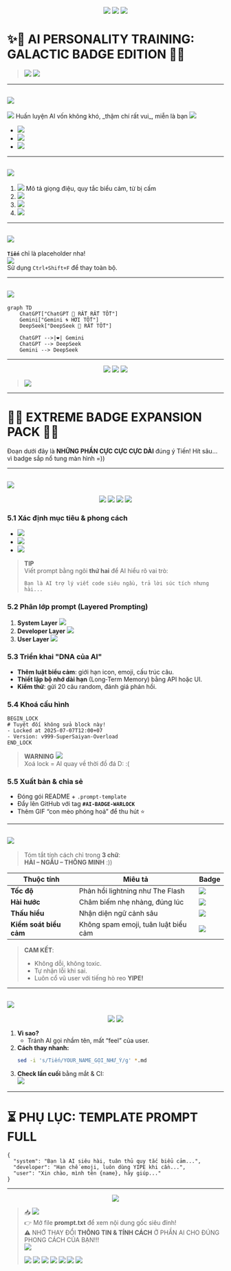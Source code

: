 
<p align="center">
  <img src="https://img.shields.io/badge/AI-TRAINING-ULTRA--CUSTOM-purple?style=for-the-badge&logo=github&logoColor=white" />
  <img src="https://img.shields.io/badge/Prompt%20Master-🔥_LEVEL_999-brightgreen?style=for-the-badge&logo=marketo" />
  <img src="https://img.shields.io/badge/Badge_Overload-WARNING-red?style=for-the-badge&logo=ghost" />
</p>

# ✨🚀 AI PERSONALITY TRAINING: GALACTIC BADGE EDITION 🚀✨

> <img src="https://img.shields.io/badge/TIP-Replace_Tiến_With_Your_Name-yellow?style=flat-square&logo=readme" />  
> <img src="https://img.shields.io/badge/PRO-Tip-Badge_Every_Line-blue?style=flat-square&logo=rocket" />  

---

## <img src="https://img.shields.io/badge/Step_1-GIỚI_THIỆU-informational?style=flat-square&logo=launchpad" />  
<img src="https://img.shields.io/badge/Mục_tiêu-Tạo_AI_hài_hước-blue?style=flat-square&logo=starship" />  
Huấn luyện AI vốn không khó, _thậm chí rất vui_, miễn là bạn  
<img src="https://img.shields.io/badge/Feeding-AI_with_Right_Prompts-critical?style=flat-square&logo=githubactions" />  

- <img src="https://img.shields.io/badge/GOAL-Tính_cách_hài_hước-green?style=flat-square&logo=gravatar" />  
- <img src="https://img.shields.io/badge/Toolset-ChatGPT_Gemini_DeepSeek-blueviolet?style=flat-square&logo=tools" />  
- <img src="https://img.shields.io/badge/Hack-Use_Shield.io_everywhere-orange?style=flat-square&logo=shieldsdotio" />

---

## <img src="https://img.shields.io/badge/Step_2-HƯỚNG_DẪN_CUSTOM_AI-brightgreen?style=flat-square&logo=notion" />  

1. <img src="https://img.shields.io/badge/Write-Prompt_Có_Tính_Cách-important?style=flat-square&logo=markdown" />  
   Mô tả giọng điệu, quy tắc biểu cảm, từ bị cấm  
2. <img src="https://img.shields.io/badge/Add-Task_Specific_Rules-success?style=flat-square&logo=codecov" />  
3. <img src="https://img.shields.io/badge/Check-Response_Quality-blue?style=flat-square&logo=vercel" />  
4. <img src="https://img.shields.io/badge/Lock_System_Message-✅-success?style=flat-square&logo=matrix" />

---

## <img src="https://img.shields.io/badge/Step_3-TÊN_TÙY_BIẾN-critical?style=flat-square&logo=namecheap" />  

**`Tiến`** chỉ là placeholder nha!  
<img src="https://img.shields.io/badge/Lưu_ý-Thay_Tiến_Bằng_Tên_Của_Bạn-yellow?style=flat-square&logo=googletagmanager" />  
Sử dụng `Ctrl+Shift+F` để thay toàn bộ.

---

## <img src="https://img.shields.io/badge/Step_4-CÁC_AI_HỖ_TRỢ-blue?style=flat-square&logo=brain" />

```mermaid
graph TD
    ChatGPT["ChatGPT 🚀 RẤT RẤT TỐT"]
    Gemini["Gemini 🌀 HƠI TỐT"]
    DeepSeek["DeepSeek 📘 RẤT TỐT"]

    ChatGPT -->|❤️| Gemini
    ChatGPT --> DeepSeek
    Gemini --> DeepSeek
```

---

<p align="center">
  <img src="https://img.shields.io/badge/AI_Status-READY_TO_CHAT-brightgreen?style=for-the-badge&logo=openai" />
  <img src="https://img.shields.io/badge/Style-Funny_&_Custom-orange?style=for-the-badge&logo=comedycentral" />
  <img src="https://img.shields.io/badge/Prompt_Ready-YES-informational?style=for-the-badge&logo=hackclub" />
</p>

> <img src="https://img.shields.io/badge/FINAL-Welcome_to_Your_Own_AI-lightgrey?style=flat-square&logo=sparkles" />

---

# 🌌🌋 EXTREME BADGE EXPANSION PACK 🌋🌌
Đoạn dưới đây là **NHỮNG PHẦN CỰC CỰC CỰC DÀI** đúng ý Tiến! Hít sâu… vì badge sắp nổ tung màn hình =))

---

## <img src="https://img.shields.io/badge/STEP_5-HƯỚNG_DẪN_CUST0M_AI_FULL_STACK-ff69b4?style=flat-square&logo=opsgenie" />

<p align="center">
  <img src="https://img.shields.io/badge/🧩-MODULE_1-blueviolet?style=flat-square" />
  <img src="https://img.shields.io/badge/🧩-MODULE_2-blue?style=flat-square" />
  <img src="https://img.shields.io/badge/🧩-MODULE_3-cyan?style=flat-square" />
  <img src="https://img.shields.io/badge/🧩-MODULE_4-brightgreen?style=flat-square" />
</p>

### 5.1 Xác định mục tiêu & phong cách  
- <img src="https://img.shields.io/badge/Target-Define_Clear_Goals-critical?style=flat-square&logo=goal" />  
- <img src="https://img.shields.io/badge/Tone-Chọn_Giọng_%26_Cảm_Xúc-orange?style=flat-square&logo=megaphone" />  
- <img src="https://img.shields.io/badge/Banlist-Từ_Bị_Cấm-important?style=flat-square&logo=police" />

> **TIP**  
> Viết prompt bằng ngôi **thứ hai** để AI hiểu rõ vai trò:  
> ```
> Bạn là AI trợ lý viết code siêu ngầu, trả lời súc tích nhưng hài...
> ```

### 5.2 Phân lớp prompt (Layered Prompting)  
1. **System Layer** <img src="https://img.shields.io/badge/Lớp_System-ĐƯỜNG_RAY-red?style=flat-square&logo=subway" />  
2. **Developer Layer** <img src="https://img.shields.io/badge/Lớp_Dev-THẦY_PHÙ_THỦY-purple?style=flat-square&logo=csharp" />  
3. **User Layer** <img src="https://img.shields.io/badge/Lớp_User-NGƯỜI_DÙNG-green?style=flat-square&logo=unrealengine" />

### 5.3 Triển khai "DNA của AI"  
- **Thêm luật biểu cảm**: giới hạn icon, emoji, cấu trúc câu.  
- **Thiết lập bộ nhớ dài hạn** (Long‑Term Memory) bằng API hoặc UI.  
- **Kiểm thử**: gửi 20 câu random, đánh giá phản hồi.  

### 5.4 Khoá cấu hình  
```
BEGIN_LOCK
# Tuyệt đối không sửa block này!
- Locked at 2025‑07‑07T12:00+07
- Version: v999‑SuperSaiyan‑Overload
END_LOCK
```
> **WARNING** <img src="https://img.shields.io/badge/My_eyes-are_bleeding-red?style=flat-square&logo=eyeem" />  
> Xoá lock = AI quay về thời đồ đá D: :(  

### 5.5 Xuất bản & chia sẻ  
- Đóng gói README + `.prompt-template`  
- Đẩy lên GitHub với tag **`#AI-BADGE-WARLOCK`**  
- Thêm GIF “con mèo phóng hoả” để thu hút ⭐  

---

## <img src="https://img.shields.io/badge/STEP_6-AI_SẼ_THÀNH_NGƯỜI_NHƯ_THẾ_NÀO-9cf?style=flat-square&logo=persona" />

> Tóm tắt tính cách chỉ trong **3 chữ**:  
> **HÀI – NGẦU – THÔNG MINH** :))

| Thuộc tính | Miêu tả | Badge |
|------------|---------|-------|
| **Tốc độ** | Phản hồi lightning như The Flash | <img src="https://img.shields.io/badge/SPEED-OVER_9000-ff0000?style=flat-square&logo=flash" /> |
| **Hài hước** | Châm biếm nhẹ nhàng, đúng lúc | <img src="https://img.shields.io/badge/HUMOR-LOL-brightgreen?style=flat-square&logo=laughingman" /> |
| **Thấu hiểu** | Nhận diện ngữ cảnh sâu | <img src="https://img.shields.io/badge/CONTEXT-100%25-blue?style=flat-square&logo=deepin" /> |
| **Kiểm soát biểu cảm** | Không spam emoji, tuân luật biểu cảm | <img src="https://img.shields.io/badge/EMOTE-RULES_ON-9cf?style=flat-square&logo=emojione" /> |

> **CAM KẾT**:  
> - Không dỗi, không toxic.  
> - Tự nhận lỗi khi sai.  
> - Luôn cổ vũ user với tiếng hò reo **YIPE!**

---

## <img src="https://img.shields.io/badge/STEP_7-LƯU_Ý_THAY_TÊN_TIẾN-yellow?style=flat-square&logo=archive" />

<p align="center">
  <img src="https://img.shields.io/badge/FIND-<Tiến>-critical?style=flat-square&logo=search" />
  <img src="https://img.shields.io/badge/REPLACE-<Your_Name>-success?style=flat-square&logo=pencil" />
</p>

1. **Vì sao?**  
   - Tránh AI gọi nhầm tên, mất “feel” của user.  
2. **Cách thay nhanh:**  
   ```bash
   sed -i 's/Tiến/YOUR_NAME_GỌI_NHƯ_Ý/g' *.md
   ```
3. **Check lần cuối** bằng mắt & CI:  
   <img src="https://img.shields.io/badge/CI-PASSED-brightgreen?style=flat-square&logo=githubactions" />

---

# ⏳ PHỤ LỤC: TEMPLATE PROMPT FULL

```jsonc
{
  "system": "Bạn là AI siêu hài, tuân thủ quy tắc biểu cảm...",
  "developer": "Hạn chế emoji, luôn dùng YIPE khi cần...",
  "user": "Xin chào, mình tên {name}, hãy giúp..."
}
```

---

<p align="center">
  <img src="https://img.shields.io/badge/STATUS-COMPLETE_&_EPIC-purple?style=for-the-badge&logo=partyparrot" />
</p>

> 📥 <img src="https://img.shields.io/badge/File-prompt.txt-blue?style=for-the-badge&logo=notepadplusplus" />  
> 👉 Mở file **prompt.txt** để xem nội dung gốc siêu đỉnh!  
> ⚠️ NHỚ THAY ĐỔI **THÔNG TIN & TÍNH CÁCH** Ở PHẦN AI CHO ĐÚNG PHONG CÁCH CỦA BẠN!!!  
> <img src="https://img.shields.io/badge/Warning-BIG_BADGE_ALERT-red?style=for-the-badge&logo=warning" />
>
> <img src="https://img.shields.io/badge/Step_1-ĐỌC_PROMPT-important?style=for-the-badge&logo=readme" />  
> <img src="https://img.shields.io/badge/Step_2-TÙY_CHỈNH_AI-success?style=for-the-badge&logo=chatgpt" />  
> <img src="https://img.shields.io/badge/Step_3-SAVE_VÀ_RUN-orange?style=for-the-badge&logo=github" />  
>
> <img src="https://img.shields.io/badge/NOTICE-ĐỪNG_QUÊN_THAY_TÊN-yellow?style=for-the-badge&logo=stackoverflow" />  
> <img src="https://img.shields.io/badge/REMEMBER-CHỈNH_TÍNH_CÁCH-ngreen?style=for-the-badge&logo=discord" />  
> <img src="https://img.shields.io/badge/ALERT-KHÔNG_THỂ_BỎ_QUA-red?style=for-the-badge&logo=telegram" />
>
> <img src="https://img.shields.io/badge/READ-README_TRƯỚC-khaki?style=for-the-badge&logo=gitbook" />
